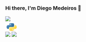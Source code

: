 ### Hi there, I'm Diego Medeiros 👋


<div>
  <a href="https://github.com/diegodafranca">
  <img height="180em" src="https://github-readme-stats.vercel.app/api?username=diegodafranca&show_icons=true&theme=light&include_all_commits=true&count_private=true"/>
</div>
  

<div>
  <img align="center" alt="Python" height="30" width="40" src="https://raw.githubusercontent.com/devicons/devicon/master/icons/python/python-original.svg">
</div>

<div> 
  <a href="https://instagram.com/diegodafranca" target="_blank"><img src="https://img.shields.io/badge/-Instagram-%23E4405F?style=for-the-badge&logo=instagram&logoColor=white" target="_blank"></a>
  <a href="https://www.linkedin.com/in/diegofmedeiros" target="_blank"><img src="https://img.shields.io/badge/-LinkedIn-%230077B5?style=for-the-badge&logo=linkedin&logoColor=white" target="_blank"></a>  
</div>
  
